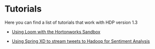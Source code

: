 # Tutorials

Here you can find a list of tutorials that work with HDP version 1.3

- [Using Loom with the Hortonworks Sandbox](hortonworks/using-loom-with-hortonworks-sandbox/tutorial.md)

- [Using Spring XD to stream tweets to Hadoop for Sentiment Analysis](hortonworks/using-spring-xd-to-stream-tweets-to-hadoop-for-sentiment-analysis/tutorial.md)
